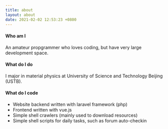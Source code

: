 ```yaml
---
title: about
layout: about
date: 2021-02-02 12:53:23 +0800
---
```


#### Who am I
An amateur propgrammer who loves coding, but have very large development space.

#### What do I do
I major in material physics at University of Science and Technology Beijing (USTB).

#### What do I code
- Website backend written with laravel framework (php)
- Frontend written with vue.js
- Simple shell crawlers (mainly used to download resources)
- Simple shell scripts for daily tasks, such as forum auto-checkin